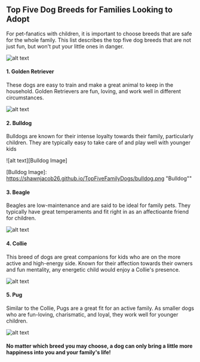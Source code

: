 ## Top Five Dog Breeds for Families Looking to Adopt
For pet-fanatics with children, it is important to choose breeds that are safe for the whole family. This list describes the top five dog breeds that are not just fun, but won't put your little ones in danger.

![alt text][Familywithdog Image]

[Familywithdog Image]: https://shawnjacob26.github.io/TopFiveFamilyDogs/IntroDogs.jpg "Family"

#### 1. Golden Retriever  
These dogs are easy to train and make a great animal to keep in the household. Golden Retrievers are fun, loving, and work well in different circumstances.

![alt text][GoldenRetriever Image]

[GoldenRetriever Image]: https://shawnjacob26.github.io/TopFiveFamilyDogs/goldenretriever.png "Golden Retriever"

#### 2. Bulldog
Bulldogs are known for their intense loyalty towards their family, particularly children. They are typically easy to take care of and play well with younger kids

![alt text][Bulldog Image]

[Bulldog Image]: https://shawnjacob26.github.io/TopFiveFamilyDogs/bulldog.png "Bulldog""

#### 3. Beagle
Beagles are low-maintenance and are said to be ideal for family pets. They typically have great temperaments and fit right in as an affectioante friend for children.

![alt text][Beagle Image]

[Beagle Image]: https://shawnjacob26.github.io/TopFiveFamilyDogs/beagle.png "Beagle"

#### 4. Collie
This breed of dogs are great companions for kids who are on the more active and high-energy side. Known for their affection towards their owners and fun mentality, any energetic child would enjoy a Collie's presence.

![alt text][Collie Image]

[Collie Image]: https://shawnjacob26.github.io/TopFiveFamilyDogs/collie.png "Collie"

#### 5. Pug
Similar to the Collie, Pugs are a great fit for an active family. As smaller dogs who are fun-loving, charismatic, and loyal, they work well for younger children.

![alt text][Pug Image]

[Pug Image]: https://shawnjacob26.github.io/TopFiveFamilyDogs/pug.png "Pug"

#### No matter which breed you may choose, a dog can only bring a little more happiness into you and your family's life!

